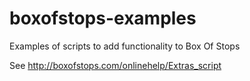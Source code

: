 # boxofstops-examples
Examples of scripts to add functionality to Box Of Stops

See http://boxofstops.com/onlinehelp/Extras_script
